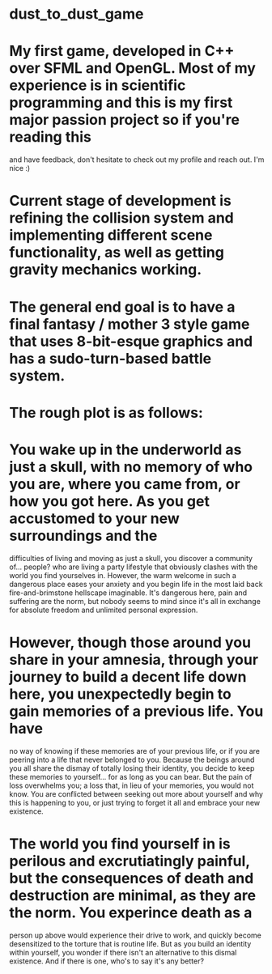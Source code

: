 # dust_to_dust_game

# My first game, developed in C++ over SFML and OpenGL. Most of my experience is in scientific programming and this is my first major passion project so if you're reading this
and have feedback, don't hesitate to check out my profile and reach out. I'm nice :)

# Current stage of development is refining the collision system and implementing different scene functionality, as well as getting gravity mechanics working.

# The general end goal is to have a final fantasy / mother 3 style game that uses 8-bit-esque graphics and has a sudo-turn-based battle system.

# The rough plot is as follows:

# You wake up in the underworld as just a skull, with no memory of who you are, where you came from, or how you got here. As you get accustomed to your new surroundings and the
difficulties of living and moving as just a skull, you discover a community of... people? who are living a party lifestyle that obviously clashes with the world you find yourselves
in. However, the warm welcome in such a dangerous place eases your anxiety and you begin life in the most laid back fire-and-brimstone hellscape imaginable. It's dangerous here,
pain and suffering are the norm, but nobody seems to mind since it's all in exchange for absolute freedom and unlimited personal expression.

# However, though those around you share in your amnesia, through your journey to build a decent life down here, you unexpectedly begin to gain memories of a previous life. You have
no way of knowing if these memories are of your previous life, or if you are peering into a life that never belonged to you. Because the beings around you all share the dismay
of totally losing their identity, you decide to keep these memories to yourself... for as long as you can bear. But the pain of loss overwhelms you; a loss that, in lieu of your
memories, you would not know. You are conflicted between seeking out more about yourself and why this is happening to you, or just trying to forget it all and embrace your new
existence.

# The world you find yourself in is perilous and excrutiatingly painful, but the consequences of death and destruction are minimal, as they are the norm. You experince death as a 
person up above would experience their drive to work, and quickly become desensitized to the torture that is routine life. But as you build an identity within yourself, you wonder
if there isn't an alternative to this dismal existence. And if there is one, who's to say it's any better?
